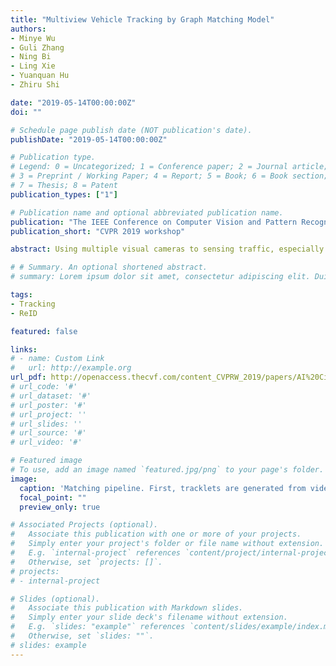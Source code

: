 ```yaml
---
title: "Multiview Vehicle Tracking by Graph Matching Model"
authors:
- Minye Wu
- Guli Zhang
- Ning Bi
- Ling Xie
- Yuanquan Hu 
- Zhiru Shi

date: "2019-05-14T00:00:00Z"
doi: ""

# Schedule page publish date (NOT publication's date).
publishDate: "2019-05-14T00:00:00Z"

# Publication type.
# Legend: 0 = Uncategorized; 1 = Conference paper; 2 = Journal article;
# 3 = Preprint / Working Paper; 4 = Report; 5 = Book; 6 = Book section;
# 7 = Thesis; 8 = Patent
publication_types: ["1"]

# Publication name and optional abbreviated publication name.
publication: "The IEEE Conference on Computer Vision and Pattern Recognition (CVPR) Workshops, 2019, pp. 29-36"
publication_short: "CVPR 2019 workshop"

abstract: Using multiple visual cameras to sensing traffic, especially tracking of vehicles, is a challenging task because of the large number of vehicle models, non-overlapping views, occlusion, view change and time-consuming algorithms. All of them remain obstacles in real world deployment. In this work, we propose a novel and flexible vehicle tracking framework, which formulates matching problem as a graph matching problem and solve it from the bottom up. In our framework, many restrictions can be added into the graph uniformly and simply. Moreover, we introduced an iterative Graph Matching Solver algorithm which can divide and reduce the graph matching problem's scale efficiently. Additionally, We also take the advantage of geographic information and make a combination with deep ReID features, motion and temporal information. The result shows that our algorithm achieves a 9th place at the AI City Challenge 2019.

# # Summary. An optional shortened abstract.
# summary: Lorem ipsum dolor sit amet, consectetur adipiscing elit. Duis posuere tellus ac convallis placerat. Proin tincidunt magna sed ex sollicitudin condimentum.

tags:
- Tracking
- ReID

featured: false

links:
# - name: Custom Link
#   url: http://example.org
url_pdf: http://openaccess.thecvf.com/content_CVPRW_2019/papers/AI%20City/Wu_Multiview_Vehicle_Tracking_by_Graph_Matching_Model_CVPRW_2019_paper.pdf
# url_code: '#'
# url_dataset: '#'
# url_poster: '#'
# url_project: ''
# url_slides: ''
# url_source: '#'
# url_video: '#'

# Featured image
# To use, add an image named `featured.jpg/png` to your page's folder. 
image:
  caption: 'Matching pipeline. First, tracklets are generated from videos. Each small rectangle in the figure represents a tracklet instance. Each color represents a specific vehicle. T-Graphs are built from Tracklet sets of different intersections. Applying graph matching solver (GMS) on T-Graphs can obtain tracklet groups. Tracklet groups can build a G-Graph. Then the final result can be calculated by GMS.'
  focal_point: ""
  preview_only: true

# Associated Projects (optional).
#   Associate this publication with one or more of your projects.
#   Simply enter your project's folder or file name without extension.
#   E.g. `internal-project` references `content/project/internal-project/index.md`.
#   Otherwise, set `projects: []`.
# projects:
# - internal-project

# Slides (optional).
#   Associate this publication with Markdown slides.
#   Simply enter your slide deck's filename without extension.
#   E.g. `slides: "example"` references `content/slides/example/index.md`.
#   Otherwise, set `slides: ""`.
# slides: example
---
```


<!-- {{% alert note %}}
Click the *Slides* button above to demo Academic's Markdown slides feature.
{{% /alert %}}

Supplementary notes can be added here, including [code and math](https://sourcethemes.com/academic/docs/writing-markdown-latex/). -->
